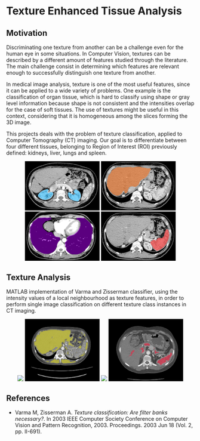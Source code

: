 # Texture Enhanced Tissue Analysis

## Motivation

Discriminating one texture from another can be a challenge even for the human eye in some situations. In Computer Vision, textures can be described by a different amount of features studied through the literature. The main challenge consist in determining which features are relevant enough to successfully distinguish one texture from another.

In medical image analysis, texture is one of the most useful features, since it can be applied
to a wide variety of problems. One example is the classification of organ tissue, which is hard to
classify using shape or gray level information because shape is not consistent and the intensities
overlap for the case of soft tissues. The use of textures might be useful in this context, considering
that it is homogeneous among the slices forming the 3D image.

This projects deals with the problem of texture classification, applied to Computer Tomography
(CT) imaging. Our goal is to differentiate between four different tissues, belonging to Region
of Interest (ROI) previously defined: kidneys, liver, lungs and spleen.

<p align="center">
  <img src="/img/kidneys.png" width="200px">
  <img src="/img/liver.png" width="200px">
  <img src="/img/lungs.png" width="200px">
  <img src="/img/spleen.png" width="200px">
</p>

## Texture Analysis

MATLAB implementation of Varma and Zisserman classifier, using the intensity values of a local
neighbourhood as texture features, in order to perform single image classification on different
texture class instances in CT imaging.

<p align="center">
  <img src="/img/seg_kidneys.png" width="200px">
  <img src="/img/seg_liver.png" width="200px">
  <img src="/img/seg_lungs.png" width="200px">
  <img src="/img/seg_spleen.png" width="200px">
</p>


## References

- Varma M, Zisserman A. *Texture classification: Are filter banks necessary?*. In 2003 IEEE Computer Society Conference on Computer Vision and Pattern Recognition, 2003. Proceedings. 2003 Jun 18 (Vol. 2, pp. II-691).



